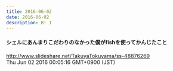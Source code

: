 ```yaml
---
title: 2016-06-02
date: 2016-06-02
description: B! 1
---
```


#### シェルにあんまりこだわりのなかった僕がfishを使ってかんじたこと
http://www.slideshare.net/TakuyaTokuyama/ss-48876269<br>
Thu Jun 02 2016 00:05:16 GMT+0900 (JST)<br>



